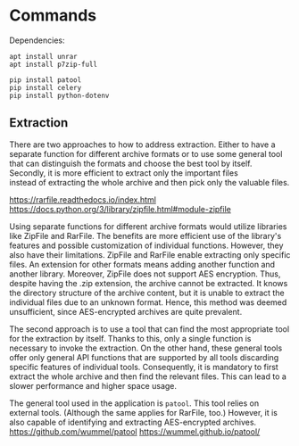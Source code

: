 # Commands

Dependencies:

```shell
apt install unrar
apt install p7zip-full
```

```shell
pip install patool
pip install celery
pip install python-dotenv
```

## Extraction

There are two approaches to how to address extraction.
Either to have a separate function for different archive formats
or to use some general tool that can distinguish the formats and choose the best tool by itself.
Secondly, it is more efficient to extract only the important files  
instead of extracting the whole archive and then pick only the valuable files.

https://rarfile.readthedocs.io/index.html
https://docs.python.org/3/library/zipfile.html#module-zipfile

Using separate functions for different archive formats would utilize libraries like ZipFile and RarFile.
The benefits are more efficient use of the library's features and possible customization of individual functions.
However, they also have their limitations.
ZipFile and RarFile enable extracting only specific files.
An extension for other formats means adding another function and another library.
Moreover, ZipFile does not support AES encryption.
Thus, despite having the .zip extension, the archive cannot be extracted.
It knows the directory structure of the archive content, but it is unable to extract the individual files due to an unknown format.
Hence, this method was deemed unsufficient, since AES-encrypted archives are quite prevalent. 

The second approach is to use a tool that can find the most appropriate tool for the extraction by itself.
Thanks to this, only a single function is necessary to invoke the extraction.
On the other hand, these general tools offer only general API functions that are supported by all tools discarding specific features of individual tools.
Consequently, it is mandatory to first extract the whole archive and then find the relevant files.
This can lead to a slower performance and higher space usage.

The general tool used in the application is `patool`.
This tool relies on external tools.
(Although the same applies for RarFile, too.)
However, it is also capable of identifying and extracting AES-encrypted archives.
https://github.com/wummel/patool
https://wummel.github.io/patool/
